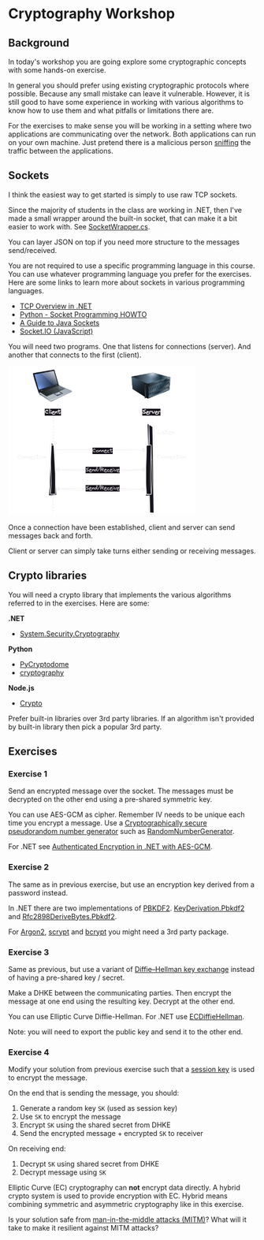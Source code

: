 # Cryptography Workshop

## Background

In today's workshop you are going explore some cryptographic concepts with some
hands-on exercise.

In general you should prefer using existing cryptographic protocols where
possible.
Because any small mistake can leave it vulnerable.
However, it is still good to have some experience in working with various
algorithms to know how to use them and what pitfalls or limitations there are.

For the exercises to make sense you will be working in a setting where two
applications are communicating over the network.
Both applications can run on your own machine.
Just pretend there is a malicious person
[sniffing](https://en.wikipedia.org/wiki/Sniffing_attack) the traffic between
the applications.

## Sockets

I think the easiest way to get started is simply to use raw TCP sockets.

Since the majority of students in the class are working in .NET, then I've made
a small wrapper around the built-in socket, that can make it a bit easier to
work with.
See
[SocketWrapper.cs](https://gist.github.com/rpede/71e406c9d287aac4cd5eaf4aa3722d2b).

You can layer JSON on top if you need more structure to the messages
send/received.

You are not required to use a specific programming language in this course.
You can use whatever programming language you prefer for the exercises.
Here are some links to learn more about sockets in various programming
languages.

- [TCP Overview in .NET](https://learn.microsoft.com/en-us/dotnet/fundamentals/networking/sockets/tcp-classes)
- [Python - Socket Programming HOWTO](https://docs.python.org/3/howto/sockets.html)
- [A Guide to Java Sockets](https://www.baeldung.com/a-guide-to-java-sockets)
- [Socket.IO (JavaScript)](https://socket.io/)

You will need two programs.
One that listens for connections (server).
And another that connects to the first (client).

![Client and server communicating over a TCP socket](./client-server.drawio.png)

Once a connection have been established, client and server can
send messages back and forth.

Client or server can simply take turns either sending or receiving messages.

## Crypto libraries

You will need a crypto library that implements the various algorithms referred
to in the exercises.
Here are some:

**.NET**

- [System.Security.Cryptography](https://learn.microsoft.com/en-us/dotnet/api/system.security.cryptography)

**Python**

- [PyCryptodome](https://www.pycryptodome.org/)
- [cryptography](https://cryptography.io/)

**Node.js**

- [Crypto](https://nodejs.org/api/crypto.html)

Prefer built-in libraries over 3rd party libraries.
If an algorithm isn't provided by built-in library then pick a popular 3rd
party.

## Exercises

### Exercise 1

Send an encrypted message over the socket.
The messages must be decrypted on the other end using a pre-shared symmetric
key.

You can use AES-GCM as cipher.
Remember IV needs to be unique each time you encrypt a message.
Use a [Cryptographically secure pseudorandom number
generator](https://en.wikipedia.org/wiki/Cryptographically_secure_pseudorandom_number_generator)
such as
[RandomNumberGenerator](https://learn.microsoft.com/en-us/dotnet/api/system.security.cryptography.randomnumbergenerator).

For .NET see [Authenticated Encryption in .NET with
AES-GCM](https://www.scottbrady91.com/c-sharp/aes-gcm-dotnet).

### Exercise 2

The same as in previous exercise, but use an encryption key derived from a
password instead.

In .NET there are two implementations of
[PBKDF2](https://en.wikipedia.org/wiki/PBKDF2).
[KeyDerivation.Pbkdf2](https://learn.microsoft.com/en-us/dotnet/api/microsoft.aspnetcore.cryptography.keyderivation.keyderivation.pbkdf2) and [Rfc2898DeriveBytes.Pbkdf2](https://learn.microsoft.com/en-us/dotnet/api/system.security.cryptography.rfc2898derivebytes.pbkdf2?).

For [Argon2](https://en.wikipedia.org/wiki/Argon2),
[scrypt](https://en.wikipedia.org/wiki/Scrypt) and
[bcrypt](https://en.wikipedia.org/wiki/Bcrypt) you might need a 3rd party
package.

### Exercise 3

Same as previous, but use a variant of [Diffie–Hellman key
exchange](https://en.wikipedia.org/wiki/Diffie%E2%80%93Hellman_key_exchange)
instead of having a pre-shared key / secret.

Make a DHKE between the communicating parties.
Then encrypt the message at one end using the resulting key.
Decrypt at the other end.

You can use Elliptic Curve Diffie-Hellman.
For .NET use
[ECDiffieHellman](https://learn.microsoft.com/en-us/dotnet/api/system.security.cryptography.ecdiffiehellman?view=net-8.0).

Note: you will need to export the public key and send it to the other end.

### Exercise 4

Modify your solution from previous exercise such that a [session
key](https://en.wikipedia.org/wiki/Session_key) is used to encrypt the message.

On the end that is sending the message, you should:

1. Generate a random key `SK` (used as session key)
2. Use `SK` to encrypt the message
3. Encrypt `SK` using the shared secret from DHKE
4. Send the encrypted message + encrypted `SK` to receiver

On receiving end:

1. Decrypt `SK` using shared secret from DHKE
2. Decrypt message using `SK`

Elliptic Curve (EC) cryptography can **not** encrypt data directly.
A hybrid crypto system is used to provide encryption with EC.
Hybrid means combining symmetric and asymmetric cryptography like in this
exercise.

Is your solution safe from [man-in-the-middle
attacks (MITM)](https://en.wikipedia.org/wiki/Man-in-the-middle_attack)?
What will it take to make it resilient against MITM attacks?
